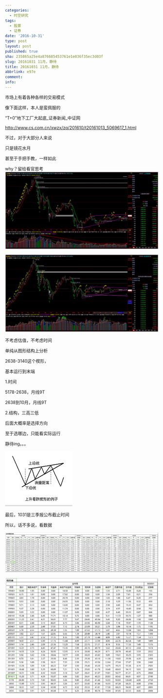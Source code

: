 ```yaml
---
categories:
  - 时空研究
tags:
  - 股票
  - 证券
date: '2016-10-31'
type: post
layout: post
published: true
sha: 235865a25e4a876685453761e1e036f35ec3d03f
slug: 20161031 11月，静待
title: 20161031 11月，静待
abbrlink: e97e
comment:
info:
---
```

市场上有着各种各样的交易模式

像下面这样，本人是蛮佩服的​

“T+0”地下工厂大起底_证券新闻_中证网

http://www.cs.com.cn/xwzx/zq/201610/t20161013_5069617_1.html

不过，对于大部分人来说

只是镜花水月

甚至于手把手教，一样如此​

why？留给看官思考​
![20161031-0](/images/20161031-0.jpeg)

![20161031-1](/images/20161031-1.jpeg)

​不考虑估值，不考虑时间

单纯从图形结构上分析

2638-3140这个楔形，

基本运行到末端

1.时间​

5178-2638，月线9T

2638到10月，月线9T​

2.结构，三高三低

后面大概率是选择方向​

至于选哪边，只能看实际运行

静待ing。。。​​​​

![20161031-2](/images/20161031-2.png) 

​最后，1031是三季报公布截止时间

所以，话不多说，看数据​

![20161031-3](/images/20161031-3.jpeg) 

![20161031-4](/images/20161031-4.jpeg) 


​
